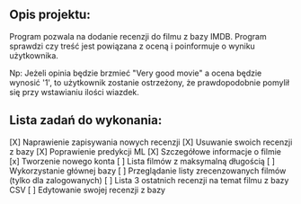 ## Opis projektu:
Program pozwala na dodanie recenzji do filmu z bazy IMDB.
Program sprawdzi czy treść jest powiązana z oceną i poinformuje o wyniku użytkownika.

Np: Jeżeli opinia będzie brzmieć "Very good movie" a ocena będzie wynosić '1', to użytkownik zostanie ostrzeżony, że prawdopodobnie pomylił się przy wstawianiu ilości wiazdek.

## Lista zadań do wykonania:
[X] Naprawienie zapisywania nowych recenzji
[X] Usuwanie swoich recenzji z bazy
[X] Poprawienie predykcji ML
[X] Szczegółowe informacje o filmie
[x] Tworzenie nowego konta
[ ] Lista filmów z maksymalną długością
[ ] Wykorzystanie głównej bazy
[ ] Przeglądanie listy zrecenzowanych filmów (tylko dla zalogowanych)
[ ] Lista 3 ostatnich recenzji na temat filmu z bazy CSV
[ ] Edytowanie swojej recenzji z bazy